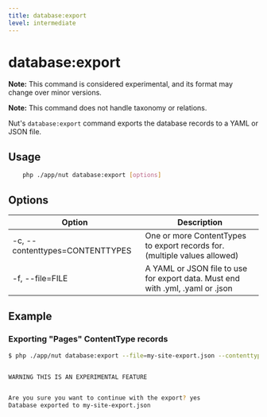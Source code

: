 ```yaml
---
title: database:export
level: intermediate
---
```

database:export
===============

<p class="warning"><strong>Note:</strong> This command is considered
experimental, and its format may change over minor versions.</p>

<p class="warning"><strong>Note:</strong> This command does not handle
taxonomy or relations.</p>


Nut's `database:export` command exports the database records to a YAML or JSON
file.

## Usage

```bash
    php ./app/nut database:export [options]
```


## Options

| Option | Description |
|--------|-------------|
| -c, --contenttypes=CONTENTTYPES | One or more ContentTypes to export records for. (multiple values allowed)
| -f, --file=FILE | A YAML or JSON file to use for export data. Must end with .yml, .yaml or .json


## Example

### Exporting "Pages" ContentType records


```bash
$ php ./app/nut database:export --file=my-site-export.json --contenttypes=pages


WARNING THIS IS AN EXPERIMENTAL FEATURE


Are you sure you want to continue with the export? yes
Database exported to my-site-export.json
```

